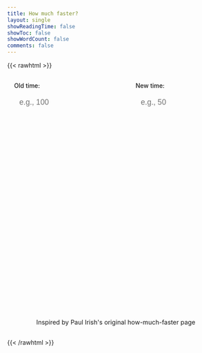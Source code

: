 ```yaml
---
title: How much faster?
layout: single
showReadingTime: false
showToc: false
showWordCount: false
comments: false
---
```


{{< rawhtml >}}

<style>
  .post-header {
    text-align: center !important;
  }

  .entry-hint-parent {
    justify-content: center !important;
  }

  .calculator-container {
    max-width: 600px;
    margin: 0 auto;
    padding: 1rem;
  }

  @media (max-width: 640px) {
    .calculator-container {
      padding: 0.5rem;
    }
  }

  .calculator-form {
    display: grid;
    grid-template-columns: 1fr 1fr;
    gap: 2rem;
    margin-bottom: 2rem;
  }

  @media (max-width: 640px) {
    .calculator-form {
      grid-template-columns: 1fr;
      gap: 1rem;
    }
  }

  .input-group {
    display: flex;
    flex-direction: column;
  }

  .input-group label {
    font-weight: 500;
    margin-bottom: 0.5rem;
    color: var(--primary);
  }

  .input-group input {
    padding: 0.75rem;
    font-size: 1.1rem;
    border: 2px solid var(--border);
    border-radius: var(--radius);
    background: var(--entry);
    color: var(--primary);
    transition: border-color 0.2s ease;
  }

  @media (max-width: 640px) {
    .input-group input {
      padding: 1rem;
      font-size: 1.1rem;
    }
  }

  /* Hide number input spinners */
  .input-group input[type="number"]::-webkit-outer-spin-button,
  .input-group input[type="number"]::-webkit-inner-spin-button {
    -webkit-appearance: none;
    margin: 0;
  }

  .input-group input[type="number"] {
    -moz-appearance: textfield;
  }

  .input-group input:focus {
    outline: none;
    border-color: var(--secondary);
  }

  .results-container {
    background: var(--entry);
    border: 1px solid var(--border);
    border-radius: var(--radius);
    padding: 1.5rem;
    margin-top: 1rem;
    opacity: 0;
    transform: translateY(-10px);
    transition: all 0.3s ease;
  }

  .results-container.show {
    opacity: 1;
    transform: translateY(0);
  }

  .results-container h3 {
    margin: 0 0 1rem 0;
    color: var(--primary);
    font-size: 1.2rem;
  }

  .result-item {
    display: flex;
    flex-direction: column;
    align-items: center;
    padding: 1rem 0;
    border-bottom: 1px solid var(--border);
    text-align: center;
  }

  .result-item:last-child {
    border-bottom: none;
  }

  .result-label {
    color: var(--content);
    margin-bottom: 0.5rem;
    font-size: 0.9rem;
  }

  .result-value {
    font-weight: 600;
    font-size: 1.3rem;
    color: var(--primary);
  }

  .result-value.positive {
    color: #22c55e;
  }

  .result-value.negative {
    color: #ef4444;
  }

  .copy-button {
    display: inline-flex;
    align-items: center;
    gap: 0.5rem;
    padding: 0.5rem 1rem;
    background: var(--primary);
    color: var(--theme);
    border: none;
    border-radius: var(--radius);
    font-size: 0.9rem;
    cursor: pointer;
    transition: all 0.2s ease;
    margin-top: 1rem;
    width: 100%;
    justify-content: center;
  }

  .copy-button:hover {
    opacity: 0.8;
    transform: translateY(-1px);
  }

  .copy-button:active {
    transform: translateY(0);
  }

  .copy-button.copied {
    background: #22c55e;
  }

  .copy-button svg {
    width: 16px;
    height: 16px;
  }

  .attribution {
    max-width: 600px;
    margin: 2rem auto 0 auto;
    padding: 1rem;
    text-align: center;
    color: var(--secondary);
    font-size: 0.9rem;
    border-top: 1px solid var(--border);
  }

  .attribution a {
    color: var(--primary);
    text-decoration: none;
  }

  .attribution a:hover {
    text-decoration: underline;
  }
</style>

<div class="calculator-container">
  <div class="calculator-form">
    <div class="input-group">
      <label for="baseline">Old time:</label>
      <input type="number" id="baseline" step="any" placeholder="e.g., 100">
    </div>
    <div class="input-group">
      <label for="newtime">New time:</label>
      <input type="number" id="newtime" step="any" placeholder="e.g., 50">
    </div>
  </div>

<div id="results" class="results-container">
    <h3>Results</h3>
    <div class="result-item">
      <span class="result-label">Performance improvement:</span>
      <span id="faster-percent" class="result-value">—</span>
    </div>
    <div class="result-item">
      <span class="result-label">Speed multiplier:</span>
      <span id="faster-times" class="result-value">—</span>
    </div>
    <div class="result-item">
      <span class="result-label">Time saved:</span>
      <span id="less-time" class="result-value">—</span>
    </div>
    <button id="copy-button" class="copy-button" onclick="copyLink()">
      <svg viewBox="0 0 24 24" fill="none" stroke="currentColor" stroke-width="2">
        <path d="M10 13a5 5 0 0 0 7.54.54l3-3a5 5 0 0 0-7.07-7.07l-1.72 1.71"/>
        <path d="M14 11a5 5 0 0 0-7.54-.54l-3 3a5 5 0 0 0 7.07 7.07l1.71-1.71"/>
      </svg>
      Copy Link
    </button>
  </div>
</div>

<div class="attribution">
  Inspired by <a href="https://github.com/paulirish" target="_blank" rel="noopener">Paul Irish</a>'s original
  <a href="https://web.archive.org/web/20221205231334/https://how-much-faster.glitch.me/" target="_blank" rel="noopener">how-much-faster</a> page
</div>

<script>
  // Hash routing functions
  function updateHash() {
    const baseline = document.getElementById('baseline').value;
    const newtime = document.getElementById('newtime').value;

    if (baseline && newtime) {
      window.location.hash = `old=${baseline}&new=${newtime}`;
    } else {
      window.location.hash = '';
    }
  }

  function loadFromHash() {
    const hash = window.location.hash.substring(1);
    if (!hash) return;

    const params = new URLSearchParams(hash);
    const baseline = params.get('old');
    const newtime = params.get('new');

    if (baseline) {
      document.getElementById('baseline').value = baseline;
    }
    if (newtime) {
      document.getElementById('newtime').value = newtime;
    }

    if (baseline || newtime) {
      calculate();
    }
  }

  // Copy link function
  function copyLink() {
    const url = window.location.href;
    navigator.clipboard.writeText(url).then(() => {
      const button = document.getElementById('copy-button');
      const originalText = button.innerHTML;

      button.innerHTML = `
        <svg viewBox="0 0 24 24" fill="none" stroke="currentColor" stroke-width="2">
          <polyline points="20,6 9,17 4,12"/>
        </svg>
        Copied!
      `;
      button.classList.add('copied');

      setTimeout(() => {
        button.innerHTML = originalText;
        button.classList.remove('copied');
      }, 2000);
    }).catch(() => {
      // Fallback for older browsers
      const textArea = document.createElement('textarea');
      textArea.value = url;
      document.body.appendChild(textArea);
      textArea.select();
      document.execCommand('copy');
      document.body.removeChild(textArea);

      const button = document.getElementById('copy-button');
      button.textContent = 'Copied!';
      setTimeout(() => {
        button.innerHTML = `
          <svg viewBox="0 0 24 24" fill="none" stroke="currentColor" stroke-width="2">
            <path d="M10 13a5 5 0 0 0 7.54.54l3-3a5 5 0 0 0-7.07-7.07l-1.72 1.71"/>
            <path d="M14 11a5 5 0 0 0-7.54-.54l-3 3a5 5 0 0 0 7.07 7.07l1.71-1.71"/>
          </svg>
          Copy Link
        `;
      }, 2000);
    });
  }

  function calculate() {
    const baseline = parseFloat(document.getElementById('baseline').value);
    const newtime = parseFloat(document.getElementById('newtime').value);
    const results = document.getElementById('results');

    if (!baseline || !newtime || baseline <= 0 || newtime <= 0) {
      results.classList.remove('show');
      return;
    }

    // Update hash with current values
    updateHash();

    // Calculate improvements (assuming lower time is better)
    const improvement = baseline - newtime;
    const difference = Math.abs(improvement);
    const fasterPercent = (difference / newtime * 100).toFixed(2);
    const fasterTimes = (difference / newtime + 1).toFixed(2);
    const timeSavedPercent = (difference / baseline * 100).toFixed(2);

    // Update display
    const fasterPercentEl = document.getElementById('faster-percent');
    const fasterTimesEl = document.getElementById('faster-times');
    const lessTimeEl = document.getElementById('less-time');

    if (improvement > 0) {
      fasterPercentEl.textContent = `${fasterPercent}% faster`;
      fasterPercentEl.className = 'result-value positive';
      fasterTimesEl.textContent = `${fasterTimes}× faster`;
      fasterTimesEl.className = 'result-value positive';
      lessTimeEl.textContent = `${timeSavedPercent}% less time`;
      lessTimeEl.className = 'result-value positive';
    } else if (improvement < 0) {
      fasterPercentEl.textContent = `${Math.abs(fasterPercent)}% slower`;
      fasterPercentEl.className = 'result-value negative';
      fasterTimesEl.textContent = `${fasterTimes}× slower`;
      fasterTimesEl.className = 'result-value negative';
      lessTimeEl.textContent = `${Math.abs(timeSavedPercent)}% more time`;
      lessTimeEl.className = 'result-value negative';
    } else {
      fasterPercentEl.textContent = 'No change';
      fasterPercentEl.className = 'result-value';
      fasterTimesEl.textContent = '1.00× (same)';
      fasterTimesEl.className = 'result-value';
      lessTimeEl.textContent = 'No time saved';
      lessTimeEl.className = 'result-value';
    }

    results.classList.add('show');
  }

  // Initialize on page load
  document.addEventListener('DOMContentLoaded', () => {
    loadFromHash();

    document.getElementById('baseline').addEventListener('input', calculate);
    document.getElementById('newtime').addEventListener('input', calculate);

    // Handle browser back/forward
    window.addEventListener('hashchange', loadFromHash);
  });
</script>

{{< /rawhtml >}}
